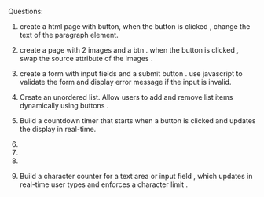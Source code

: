 Questions:
1. create a html page with button, when the button is clicked , change the text of the paragraph element. 

2. create a page with 2 images and a btn . when the button is clicked , swap the source attribute of the images .

3. create a form with input fields and a submit button . use javascript to validate the form and display error message if the input is invalid.

4. Create an unordered list. Allow users to add and remove list items dynamically using buttons .

5. Build a countdown timer that starts when a button is clicked  and updates the display in real-time.

6. 

7.

8.

9. Build a character counter for a text area or input field , which updates in real-time user types and enforces a character limit .